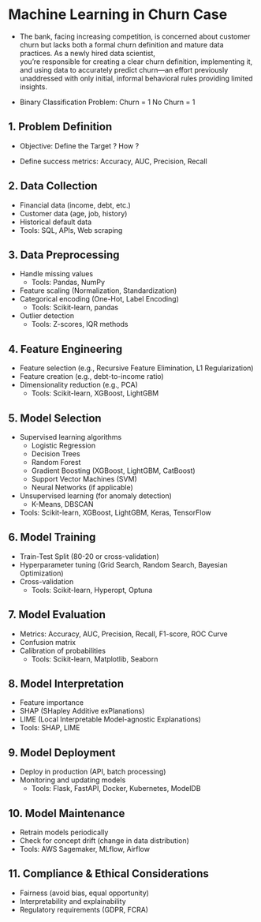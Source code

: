 # Machine Learning in Churn Case
- The bank, facing increasing competition, is concerned about customer churn but lacks both a formal churn definition and mature data practices. As a newly hired data scientist,    
    you’re responsible for creating a clear churn definition, implementing it, and using data to accurately predict churn—an effort previously unaddressed with only initial, informal behavioral rules providing limited insights.

- Binary Classification Problem:
    Churn = 1
    No Churn = 1


## 1. Problem Definition
- Objective: Define the Target ? How ? 

- Define success metrics: Accuracy, AUC, Precision, Recall

## 2. Data Collection
- Financial data (income, debt, etc.)
- Customer data (age, job, history)
- Historical default data
- Tools: SQL, APIs, Web scraping

## 3. Data Preprocessing
- Handle missing values
  - Tools: Pandas, NumPy
- Feature scaling (Normalization, Standardization)
- Categorical encoding (One-Hot, Label Encoding)
  - Tools: Scikit-learn, pandas
- Outlier detection
  - Tools: Z-scores, IQR methods

## 4. Feature Engineering
- Feature selection (e.g., Recursive Feature Elimination, L1 Regularization)
- Feature creation (e.g., debt-to-income ratio)
- Dimensionality reduction (e.g., PCA)
  - Tools: Scikit-learn, XGBoost, LightGBM

## 5. Model Selection
- Supervised learning algorithms
  - Logistic Regression
  - Decision Trees
  - Random Forest
  - Gradient Boosting (XGBoost, LightGBM, CatBoost)
  - Support Vector Machines (SVM)
  - Neural Networks (if applicable)
- Unsupervised learning (for anomaly detection)
  - K-Means, DBSCAN
- Tools: Scikit-learn, XGBoost, LightGBM, Keras, TensorFlow

## 6. Model Training
- Train-Test Split (80-20 or cross-validation)
- Hyperparameter tuning (Grid Search, Random Search, Bayesian Optimization)
- Cross-validation
  - Tools: Scikit-learn, Hyperopt, Optuna

## 7. Model Evaluation
- Metrics: Accuracy, AUC, Precision, Recall, F1-score, ROC Curve
- Confusion matrix
- Calibration of probabilities
  - Tools: Scikit-learn, Matplotlib, Seaborn

## 8. Model Interpretation
- Feature importance
- SHAP (SHapley Additive exPlanations)
- LIME (Local Interpretable Model-agnostic Explanations)
- Tools: SHAP, LIME

## 9. Model Deployment
- Deploy in production (API, batch processing)
- Monitoring and updating models
  - Tools: Flask, FastAPI, Docker, Kubernetes, ModelDB

## 10. Model Maintenance
- Retrain models periodically
- Check for concept drift (change in data distribution)
- Tools: AWS Sagemaker, MLflow, Airflow

## 11. Compliance & Ethical Considerations
- Fairness (avoid bias, equal opportunity)
- Interpretability and explainability
- Regulatory requirements (GDPR, FCRA)